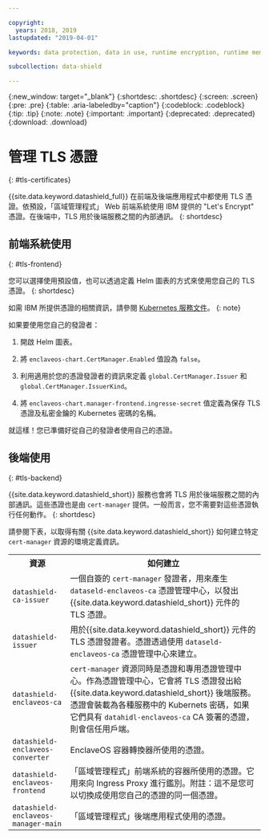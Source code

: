 ```yaml
---

copyright:
  years: 2018, 2019
lastupdated: "2019-04-01"

keywords: data protection, data in use, runtime encryption, runtime memory encryption, encrypted memory, intel sgx, software guard extensions, fortanix runtime encryption

subcollection: data-shield

---
```


{:new_window: target="_blank"}
{:shortdesc: .shortdesc}
{:screen: .screen}
{:pre: .pre}
{:table: .aria-labeledby="caption"}
{:codeblock: .codeblock}
{:tip: .tip}
{:note: .note}
{:important: .important}
{:deprecated: .deprecated}
{:download: .download}



# 管理 TLS 憑證
{: #tls-certificates}

{{site.data.keyword.datashield_full}} 在前端及後端應用程式中都使用 TLS 憑證。依預設，「區域管理程式」 Web 前端系統使用 IBM 提供的 "Let's Encrypt" 憑證。在後端中，TLS 用於後端服務之間的內部通訊。
{: shortdesc}


## 前端系統使用
{: #tls-frontend}

您可以選擇使用預設值，也可以透過定義 Helm 圖表的方式來使用您自己的 TLS 憑證。
{: shortdesc}

如需 IBM 所提供憑證的相關資訊，請參閱 [Kubernetes 服務文件](/docs/containers?topic=containers-ingress#ingress_expose_public)。
{: note}

如果要使用您自己的發證者：

1. 開啟 Helm 圖表。

2. 將 `enclaveos-chart.CertManager.Enabled` 值設為 `false`。

3. 利用適用於您的憑證發證者的資訊來定義 `global.CertManager.Issuer` 和 `global.CertManager.IssuerKind`。

4. 將 `enclaveos-chart.manager-frontend.ingresse-secret` 值定義為保存 TLS 憑證及私密金鑰的 Kubernetes 密碼的名稱。

就這樣！您已準備好從自己的發證者使用自己的憑證。 



## 後端使用
{: #tls-backend}

{{site.data.keyword.datashield_short}} 服務也會將 TLS 用於後端服務之間的內部通訊。這些憑證也是由 `cert-manager` 提供。一般而言，您不需要對這些憑證執行任何動作。
{: shortdesc}

請參閱下表，以取得有關 {{site.data.keyword.datashield_short}} 如何建立特定 `cert-manager` 資源的環境定義資訊。

<table>
    <tr>
        <th>資源</th>
        <th>如何建立</th>
    </tr>
    <tr>
        <td><code>datashield-ca-issuer</code></td>
        <td>一個自簽的 <code>cert-manager</code> 發證者，用來產生 <code>dataseld-enclaveos-ca</code> 憑證管理中心，以發出 {{site.data.keyword.datashield_short}} 元件的 TLS 憑證。</td>
    </tr>
    <tr>
        <td><code>datashield-issuer</code></td>
        <td>用於{{site.data.keyword.datashield_short}} 元件的 TLS 憑證發證者。憑證透過使用 <code>dataseld-enclaveos-ca</code> 憑證管理中心來建立。</td>
    </tr>
    <tr>
        <td><code>datashield-enclaveos-ca</code></td>
        <td><code>cert-manager</code> 資源同時是憑證和專用憑證管理中心。作為憑證管理中心，它會將 TLS 憑證發出給 {{site.data.keyword.datashield_short}} 後端服務。憑證會裝載為各種服務中的 Kubernets 密碼，如果它們具有 <code>datahidl-enclaveos-ca</code> CA 簽署的憑證，則會信任用戶端。</td>
    </tr>
    <tr>
        <td><code>datashield-enclaveos-converter</code></td>
        <td>EnclaveOS 容器轉換器所使用的憑證。</td>
    </tr>
    <tr>
        <td><code>datashield-enclaveos-frontend</code></td>
        <td>「區域管理程式」前端系統的容器所使用的憑證。它用來向 Ingress Proxy 進行鑑別。附註：這不是您可以切換成使用您自己的憑證的同一個憑證。</td>
    </tr>
    <tr>
        <td><code>datashield-enclaveos-manager-main</code></td>
        <td>「區域管理程式」後端應用程式使用的憑證。</td>
    </tr>
</table>


<!---## Disabling cert-manager
{: #tls-disable-cert-manager}

You can choose to disable `cert-manager` entirely and configure your certificates manually for the Enclave Manager backend services. To do so, set the Helm value `global.CertManager.Enabled` to `false`.--->

